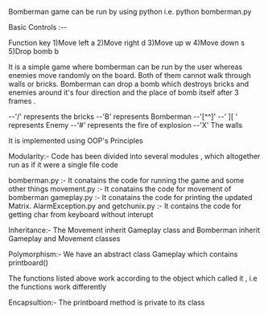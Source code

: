 Bomberman game can be run by using python
i.e. python bomberman.py

Basic Controls :--

  Function     key
1)Move left 	a
2)Move right	d
3)Move up   	w
4)Move down 	s
5)Drop bomb 	b

It is a simple game where bomberman can be run by the user whereas enemies move randomly on the board. Both of them cannot walk through walls or bricks. Bomberman can drop a bomb which destroys bricks and enemies around it's four direction and the place of bomb itself after 3 frames .

--'/' represents the bricks
--'B' represents Bomberman
--'[^^]'
--' ][ ' represents Enemy
--'#' represents the fire of explosion
--'X' The walls

It is implemented using OOP's Principles

Modularity:-
Code has been divided into several modules , which altogether run as if it were a single file code

bomberman.py :- It conatains the code for running the game and some other things
movement.py  :- It conatains the code for movement of bomberman
gameplay.py  :- It conatains the code for printing the updated Matrix.
AlarmException.py and getchunix.py :- It contains the code for getting char from keyboard without interupt

Inheritance:-
The Movement inherit Gameplay class
and Bomberman inherit Gameplay and Movement classes

Polymorphism:-
We have an abstract class Gameplay which contains printboard()

The functions listed above work according to the object which called it , i.e the functions work differently

Encapsultion:-
The printboard method is private to its class
